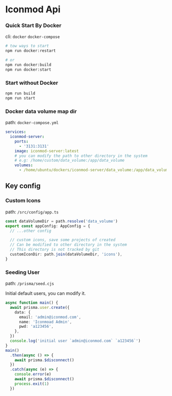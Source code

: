 # Iconmod Api

### Quick Start By Docker

cli: `docker` `docker-compose`

```bash
# tow ways to start
npm run docker:restart

# or
npm run docker:build
npm run docker:start
```

### Start without Docker

```bash
npm run build
npm run start
```

### Docker data volume map dir

path: `docker-compose.yml`

```yml
services:
  iconmod-server:
    ports:
      - '3131:3131'
    image: iconmod-server:latest
    # you can modify the path to other directory in the system
    # e.g: /home/custom/data_volume:/app/data_volume
    volumes:
      - /home/ubuntu/dockers/iconmod-server/data_volume:/app/data_volume
```

## Key config

### Custom Icons

path: `/src/config/app.ts`

```ts
const dataVolumeDir = path.resolve('data_volume')
export const appConfig: AppConfig = {
  // ...other config

  // custom icons, save some projects of created
  // Can be modified to other directory in the system
  // This directory is not tracked by git
  customIconDir: path.join(dataVolumeDir, 'icons'),
}
```

### Seeding User

path: `/prisma/seed.cjs`

Initial default users, you can modify it.

```ts
async function main() {
  await prisma.user.create({
    data: {
      email: 'admin@iconmod.com',
      name: 'Iconmoad Admin',
      pwd: 'a123456',
    },
  })
  console.log('initial user `admin@iconmod.com` `a123456`')
}
main()
  .then(async () => {
    await prisma.$disconnect()
  })
  .catch(async (e) => {
    console.error(e)
    await prisma.$disconnect()
    process.exit(1)
  })
```
